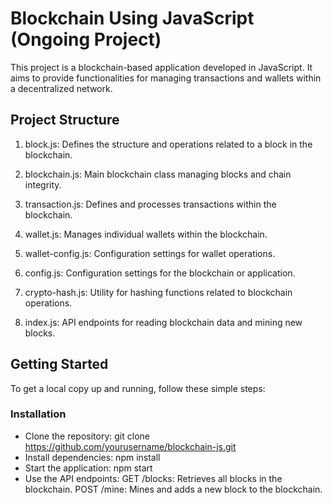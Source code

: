# Blockchain Using JavaScript (Ongoing Project)
This project is a blockchain-based application developed in JavaScript. It aims to provide functionalities for managing transactions and wallets within a decentralized network.

## Project Structure
1. block.js: Defines the structure and operations related to a block in the blockchain.
2. blockchain.js: Main blockchain class managing blocks and chain integrity.

3. transaction.js: Defines and processes transactions within the blockchain.
4. wallet.js: Manages individual wallets within the blockchain.
5. wallet-config.js: Configuration settings for wallet operations.
6. config.js: Configuration settings for the blockchain or application.
7. crypto-hash.js: Utility for hashing functions related to blockchain operations.
8. index.js: API endpoints for reading blockchain data and mining new blocks.

## Getting Started
To get a local copy up and running, follow these simple steps:

### Installation
- Clone the repository: git clone https://github.com/yourusername/blockchain-js.git
- Install dependencies: npm install
- Start the application: npm start
- Use the API endpoints: 
GET /blocks: Retrieves all blocks in the blockchain.
POST /mine: Mines and adds a new block to the blockchain.
